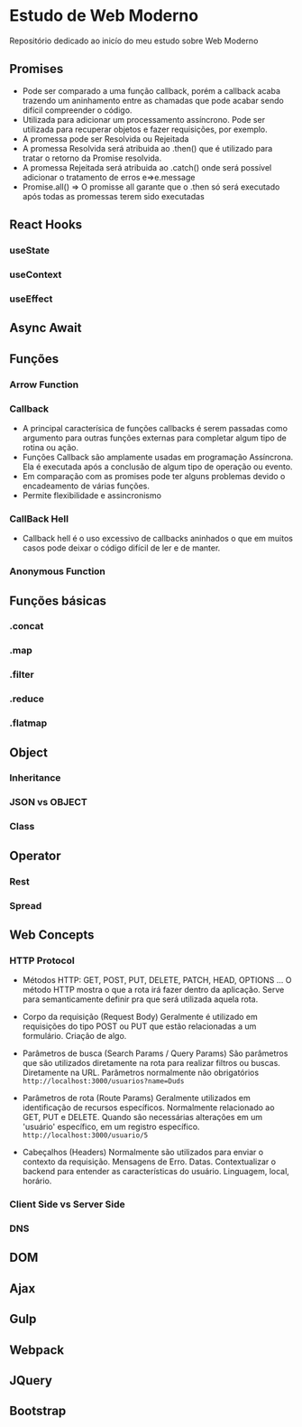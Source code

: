 # Estudo de Web Moderno
Repositório dedicado ao inicío do meu estudo sobre Web Moderno

## Promises 
- Pode ser comparado a uma função callback, porém a callback acaba trazendo um aninhamento entre as chamadas que pode acabar sendo difícil compreender o código.
- Utilizada para adicionar um processamento assíncrono. Pode ser utilizada para recuperar objetos e fazer requisições, por exemplo.
- A promessa pode ser Resolvida ou Rejeitada
- A promessa Resolvida será atribuida ao .then() que é utilizado para tratar o retorno da Promise resolvida.
- A promessa Rejeitada será atribuida ao .catch() onde será possível adicionar o tratamento de erros e=>e.message
- Promise.all() => O promisse all garante que o .then só será executado após todas as promessas terem sido executadas
## React Hooks
### useState
### useContext
### useEffect
## Async Await
## Funções
### Arrow Function
### Callback
- A principal caracterísica de funções callbacks é serem passadas como argumento para outras funções externas para completar algum tipo de rotina ou ação.
- Funções Callback são amplamente usadas em programação Assíncrona. Ela é executada após a conclusão de algum tipo de operação ou evento. 
- Em comparação com as promises pode ter alguns problemas devido o encadeamento de várias funções.
- Permite flexibilidade e assincronismo
### CallBack Hell 
- Callback hell é o uso excessivo de callbacks aninhados o que em muitos casos pode deixar o código difícil de ler e de manter.
### Anonymous Function
## Funções básicas
### .concat
### .map
### .filter
### .reduce
### .flatmap 
## Object 
### Inheritance
### JSON vs OBJECT
### Class
## Operator
### Rest
### Spread
## Web Concepts
### HTTP Protocol
- Métodos HTTP: GET, POST, PUT, DELETE, PATCH, HEAD, OPTIONS ...
O método HTTP mostra o que a rota irá fazer dentro da aplicação. Serve para semanticamente definir pra que será utilizada aquela rota.

- Corpo da requisição (Request Body)
Geralmente é utilizado em requisições do tipo POST ou PUT que estão relacionadas a um formulário. Criação de algo.

- Parâmetros de busca (Search Params / Query Params)
São parâmetros que são utilizados diretamente na rota para realizar filtros ou buscas. Diretamente na URL. Parâmetros normalmente não obrigatórios
`http://localhost:3000/usuarios?name=Duds`

- Parâmetros de rota (Route Params)
Geralmente utilizados em identificação de recursos específicos. Normalmente relacionado ao GET, PUT e DELETE. Quando são necessárias alterações em um 'usuário' específico, em um registro específico.
`http://localhost:3000/usuario/5`

- Cabeçalhos (Headers)
Normalmente são utilizados para enviar o contexto da requisição.
Mensagens de Erro. Datas. Contextualizar o backend para entender as características do usuário. Linguagem, local, horário.

### Client Side vs Server Side
### DNS
## DOM
## Ajax
## Gulp
## Webpack
## JQuery
## Bootstrap
